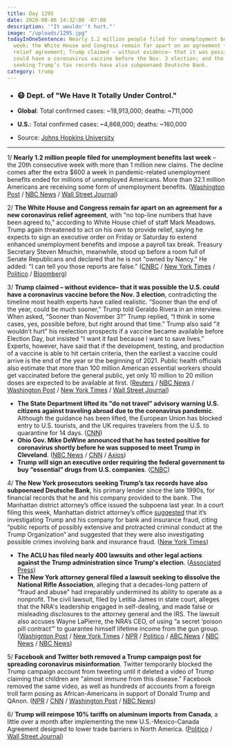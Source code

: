 ```yaml
---
title: Day 1295
date: 2020-08-06 14:32:00 -07:00
description: '"It wouldn''t hurt."'
image: "/uploads/1295.jpg"
todayInOneSentence: Nearly 1.2 million people filed for unemployment benefits last
  week; the White House and Congress remain far apart on an agreement for a new coronavirus
  relief agreement; Trump claimed – without evidence– that it was possible the U.S.
  could have a coronavirus vaccine before the Nov. 3 election; and the New York prosecutors
  seeking Trump’s tax records have also subpoenaed Deutsche Bank.
category: trump
---
```


* ### 😷 Dept. of "We Have It Totally Under Control."

* **Global**: Total confirmed cases: \~18,913,000; deaths: \~711,000

* **U.S.**: Total confirmed cases: \~4,868,000; deaths: \~160,000

* Source: [Johns Hopkins University](https://coronavirus.jhu.edu/map.html)

---

1/ **Nearly 1.2 million people filed for unemployment benefits last week** – the 20th consecutive week with more than 1 million new claims. The decline comes after the extra $600 a week in pandemic-related unemployment benefits ended for millions of unemployed Americans. More than 32.1 million Americans are receiving some form of unemployment benefits. ([Washington Post](https://www.washingtonpost.com/business/2020/08/06/20th-straight-week-more-than-1-million-americans-filed-jobless-claims-even-enhanced-benefits-expired/) / [NBC News](https://www.nbcnews.com/business/business-news/around-1-1-million-people-filed-unemployment-benefits-first-time-n1235990) / [Wall Street Journal](https://www.wsj.com/articles/jobs-report-unemployment-benefit-claims-coronavirus-08-06-2020-11596675422?mod=hp_lead_pos1))

2/ **The White House and Congress remain far apart on an agreement for a new coronavirus relief agreement**, with "no top-line numbers that have been agreed to," according to White House chief of staff Mark Meadows. Trump again threatened to act on his own to provide relief, saying he expects to sign an executive order on Friday or Saturday to extend enhanced unemployment benefits and impose a payroll tax break. Treasury Secretary Steven Mnuchin, meanwhile, stood up before a room full of Senate Republicans and declared that he is not "owned by Nancy." He added: "I can tell you those reports are false.” ([CNBC](https://www.cnbc.com/2020/08/06/coronavirus-stimulus-updates-mcconnell-thinks-dems-gop-will-reach-deal.html) / [New York Times](https://www.nytimes.com/2020/08/05/us/politics/congress-coronavirus-stimulus.html?action=click&module=RelatedLinks&pgtype=Article) / [Politico](https://www.politico.com/news/2020/08/06/nancy-pelosi-coronavirus-relief-bill-391963) / [Bloomberg](https://www.bloomberg.com/news/articles/2020-08-06/trump-says-he-may-sign-unemployment-benefit-extension-on-friday?srnd=premium&sref=MIBMEEoj))

3/ **Trump claimed – without evidence– that it was possible the U.S. could have a coronavirus vaccine before the Nov. 3 election**, contradicting the timeline most health experts have called realistic. “Sooner than the end of the year, could be much sooner,” Trump told Geraldo Rivera in an interview. When asked, “Sooner than November 3?” Trump replied, “I think in some cases, yes, possible before, but right around that time.” Trump also said "it wouldn’t hurt” his reelection prospects if a vaccine became available before Election Day, but insisted "I want it fast because I want to save lives.” Experts, however, have said that if the development, testing, and production of a vaccine is able to hit certain criteria, then the earliest a vaccine could arrive is the end of the year or the beginning of 2021. Public health officials also estimate that more than 100 million American essential workers should get vaccinated before the general public, yet only 10 million to 20 million doses are expected to be available at first. ([Reuters](https://www.reuters.com/article/us-health-coronavirus-trump-vaccine/trump-says-coronavirus-vaccine-possible-before-nov-3-idUSKCN25221Q) / [NBC News](https://www.nbcnews.com/politics/white-house/trump-says-without-evidence-vaccine-could-be-ready-election-day-n1236029) / [Washington Post](https://www.washingtonpost.com/nation/2020/08/06/coronavirus-covid-live-updates-us/) / [New York Times](https://www.nytimes.com/2020/08/06/world/coronavirus-covid.html?action=click&module=Top%20Stories&pgtype=Homepage#link-3719bb21) / [Wall Street Journal](https://www.wsj.com/articles/early-coronavirus-vaccine-supplies-likely-wont-be-enough-for-everyone-at-high-risk-11596706202?mod=hp_lead_pos6))

* **The State Department lifted its "do not travel" advisory warning U.S. citizens against traveling abroad due to the coronavirus pandemic**. Although the guidance has been lifted, the European Union has blocked entry to U.S. tourists, and the UK requires travelers from the U.S. to quarantine for 14 days. ([CNN](https://www.cnn.com/2020/08/06/politics/state-department-level-4-advisory-lifted/index.html))
* **Ohio Gov. Mike DeWine announced that he has tested positive for coronavirus shortly before he was supposed to meet Trump in Cleveland**. ([NBC News](https://www.nbcnews.com/politics/politics-news/ohio-gov-mike-dewine-tests-positive-coronavirus-n1236052) / [CNN](https://www.cnn.com/2020/08/06/politics/mike-dewine-coronavirus/index.html) / [Axios](https://www.axios.com/ohio-mike-dewine-coroanvirus-6f95a8ce-95cb-4d8f-b845-726982570e39.html))
* **Trump will sign an executive order requiring the federal government to buy “essential” drugs from U.S. companies**. ([CNBC](https://www.cnbc.com/2020/08/06/trump-to-sign-executive-order-requiring-us-to-buy-essential-drugs-from-american-companies.html))

4/ **The New York prosecutors seeking Trump’s tax records have also subpoenaed Deutsche Bank**, his primary lender since the late 1990s, for financial records that he and his company provided to the bank. The Manhattan district attorney’s office issued the subpoena last year. In a court filing this week, Manhattan district attorney’s office [suggested](https://whatthefuckjusthappenedtoday.com/2020/08/03/day-1292/#4-the-manhattan-district-attorney%E2%80%99s) that it’s investigating Trump and his company for bank and insurance fraud, citing “public reports of possibly extensive and protracted criminal conduct at the Trump Organization” and suggested that they were also investigating possible crimes involving bank and insurance fraud. ([New York Times](https://www.nytimes.com/2020/08/05/nyregion/trump-taxes-vance-deutsche-bank.html))

* **The ACLU has filed nearly 400 lawsuits and other legal actions against the Trump administration since Trump's election**. ([Associated Press](https://apnews.com/81f61e7d5c381b707bd21efc9a704e93))
* **The New York attorney general filed a lawsuit seeking to dissolve the National Rifle Association**, alleging that a decades-long pattern of "fraud and abuse" had irreparably undermined its ability to operate as a nonprofit. The civil lawsuit, filed by Letitia James in state court, alleges that the NRA's leadership engaged in self-dealing, and made false or misleading disclosures to the attorney general and the IRS. The lawsuit also accuses Wayne LaPierre, the NRA’s CEO, of using “a secret ‘poison pill contract’” to guarantee himself lifetime income from the gun group. ([Washignton Post](https://www.washingtonpost.com/politics/nra-lapierre-ny-attorney-general/2020/08/06/8e389794-d794-11ea-930e-d88518c57dcc_story.html) / [New York Times](https://www.nytimes.com/2020/08/06/us/ny-nra-lawsuit-letitia-james.html) / [NPR](https://www.npr.org/2020/08/06/899712823/new-york-attorney-general-moves-to-dissolve-the-nra-after-fraud-investigation) / [Politico](https://www.politico.com/news/2020/08/06/nra-dissolve-ny-ag-392270) / [ABC News](https://abcnews.go.com/Politics/ny-attorney-general-lawsuit-seeks-dissolve-national-rifle/story?id=72202933) / [NBC News](https://www.nbcnews.com/politics/politics-news/new-york-attorney-general-letitia-james-files-lawsuit-dissolve-nra-n1236009) / [NBC News](https://www.nbcnews.com/politics/politics-news/new-york-attorney-general-letitia-james-files-lawsuit-dissolve-nra-n1236009))

5/ **Facebook and Twitter both removed a Trump campaign post for spreading coronavirus misinformation**. Twitter temporarily blocked the Trump campaign account from tweeting until it deleted a video of Trump claiming that children are "almost immune from this disease." Facebook removed the same video, as well as hundreds of accounts from a foreign troll farm posing as African-Americans in support of Donald Trump and QAnon. ([NPR](https://www.npr.org/2020/08/05/899558311/facebook-removes-trump-post-over-false-claim-about-children-and-covid-19) / [CNN](https://www.cnn.com/2020/08/05/tech/twitter-trump-restrict/index.html) / [Washington Post](https://www.washingtonpost.com/technology/2020/08/05/trump-post-removed-facebook/) / [NBC News](https://www.nbcnews.com/tech/tech-news/facebook-removes-troll-farm-posing-african-american-support-donald-trump-n1236056))

6/ **Trump will reimpose 10% tariffs on aluminum imports from Canada**, a little over a month after implementing the new U.S.-Mexico-Canada Agreement designed to lower trade barriers in North America. ([Politico](https://www.politico.com/news/2020/08/06/trump-canada-aluminum-tariffs-392386) / [Wall Street Journal](https://www.wsj.com/articles/trump-to-reimpose-aluminum-tariffs-on-canada-11596747137?mod=breakingnews))